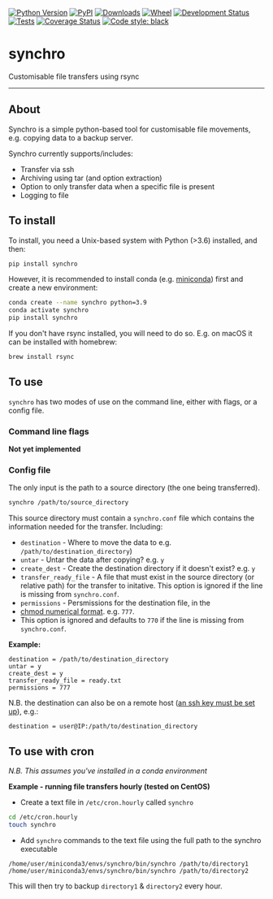 [![Python Version](https://img.shields.io/pypi/pyversions/synchro.svg)](https://pypi.org/project/synchro)
[![PyPI](https://img.shields.io/pypi/v/synchro.svg)](https://pypi.org/project/synchro)
[![Downloads](https://pepy.tech/badge/synchro)](https://pepy.tech/project/synchro)
[![Wheel](https://img.shields.io/pypi/wheel/synchro.svg)](https://pypi.org/project/synchro)
[![Development Status](https://img.shields.io/pypi/status/synchro.svg)](https://github.com/instituteofcancerresearch/synchro)
[![Tests](https://img.shields.io/github/workflow/status/instituteofcancerresearch/synchro/tests)](
    https://github.com/instituteofcancerresearch/synchro/actions)
[![Coverage Status](https://coveralls.io/repos/github/instituteofcancerresearch/synchro/badge.svg?branch=main)](https://coveralls.io/github/instituteofcancerresearch/synchro?branch=main)
[![Code style: black](https://img.shields.io/badge/code%20style-black-000000.svg)](https://github.com/python/black)
# synchro
Customisable file transfers using rsync

---
## About
Synchro is a simple python-based tool for customisable file movements, e.g. copying data to a backup server.

Synchro currently supports/includes:
* Transfer via ssh
* Archiving using tar (and option extraction)
* Option to only transfer data when a specific file is present
* Logging to file

## To install
To install, you need a Unix-based system with Python (>3.6) installed, and then:

```bash
pip install synchro
```

However, it is recommended to install conda (e.g. [miniconda](https://docs.conda.io/en/latest/miniconda.html)) first and create a new environment:

```bash
conda create --name synchro python=3.9
conda activate synchro
pip install synchro
```

If you don't have rsync installed, you will need to do so. E.g. on macOS 
it can be installed with homebrew:
```bash
brew install rsync
```

## To use
`synchro` has two modes of use on the command line, either with flags, or a config file.

### Command line flags
**Not yet implemented**


### Config file
The only input is the path to a source directory (the one being transferred).
```bash
synchro /path/to/source_directory
```

This source directory must contain a `synchro.conf` file which contains the 
information needed for the transfer. Including:
* `destination` - Where to move the data to e.g. `/path/to/destination_directory`)
* `untar` - Untar the data after copying? e.g. `y`
* `create_dest` - Create the destination directory if it doesn't exist? e.g. `y`
* `transfer_ready_file` - A file that must exist in the source directory
(or relative path) for the transfer to initative. This option is ignored if the line is
missing from `synchro.conf`.
* `permissions`  - Persmissions for the destination file, in the 
* [chmod numerical format](Ohttps://chmodcommand.com/chmod-777/). e.g. `777`. 
* This option is ignored and defaults to `770` if the line is missing from `synchro.conf`.

**Example:**
```text
destination = /path/to/destination_directory
untar = y 
create_dest = y 
transfer_ready_file = ready.txt
permissions = 777
```

N.B. the destination can also be on a remote host 
([an ssh key must be set up](https://www.digitalocean.com/community/tutorials/how-to-set-up-ssh-keys-2)), 
e.g.:
```text
destination = user@IP:/path/to/destination_directory
```

## To use with cron
*N.B. This assumes you've installed in a conda environment*

**Example - running file transfers hourly (tested on CentOS)**
* Create a text file in `/etc/cron.hourly` called `synchro`
```bash
cd /etc/cron.hourly
touch synchro
```
* Add `synchro` commands to the text file using the full path to the synchro executable
```text
/home/user/miniconda3/envs/synchro/bin/synchro /path/to/directory1
/home/user/miniconda3/envs/synchro/bin/synchro /path/to/directory2
```

This will then try to backup `directory1` & `directory2` every hour.